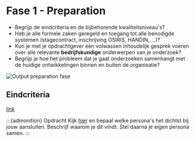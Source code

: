 # Fase 1 - Preparation

- Begrijp de eindcriteria en de bijbehorende kwaliteitsniveau's?
- Heb je alle formele zaken geregeld en toegang tot alle benodigde systemen (stagecontract, inschrijving OSIRIS, HANDIN, ...)?
- Kun je met je opdrachtgever een volwassen inhoudelijk gesprek voeren over alle relevante **bedrijfskundige** onderwerpen van je onderzoek?
- Begrijp je hoe het probleem dat je gaat onderzoeken samenhangt met de huidige ontwikkelingen binnen en buiten de organisatie?

![Output preparation fase](images/preparation.png)

## Eindcriteria

<a href="https://hanbedrijfskunde.github.io/afstuderen/#jasper-van-dijk" target="_blank">link</a>

:::{admonition} Opdracht
Kijk [hier](https://hanbedrijfskunde.github.io/afstuderen/#jasper-van-dijk) en bepaal welke persona's het dichtst bij jouw aansluiten. Beschrijf waarom je dit vindt. Stel daarna je eigen persona samen.
:::
